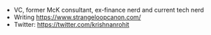 - VC, former McK consultant, ex-finance nerd and current tech nerd
- Writing https://www.strangeloopcanon.com/
- Twitter: https://twitter.com/krishnanrohit
